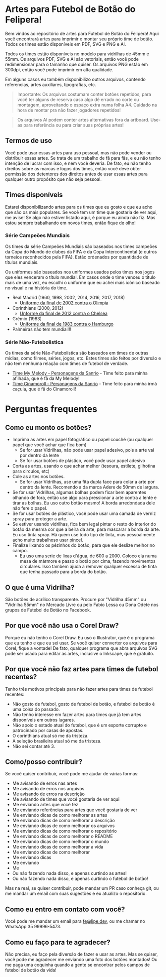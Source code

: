 # Artes para Futebol de Botão do Felipera!

Bem vindos ao repositório de artes para Futebol de Botão do Felipera! Aqui você encontrará artes para imprimir e montar seu próprio time de botão.
Todos os times estão disponíveis em PDF, SVG e PNG e AI.

Todos os times estão disponíveis no modelo para vidrilhas de 45mm e 55mm. Os arquivos PDF, SVG e AI são vetoriais, então você pode redimensionar para o tamanho que quiser. Os arquivos PNG estão em 300dpi, então você pode imprimir em alta qualidade.

Em alguns casos eu também disponibilizo outros arquivos, contendo referencias, artes auxiliares, tipografias, etc.

> Importante: Os arquivos costumam conter botôes repetidos, para você ter alguns de reserva caso algo dê errado no corte ou montagem, aproveitando o espaço extra numa folha A4. Cuidado na hora de montar pra não fazer jogadores repetidos!

> Os arquivos AI podem conter artes alternativas fora da artboard. Use-as para referência ou para criar suas próprias artes!

## Termos de uso
Você pode usar essas artes para uso pessoal, mas não pode vender ou distribuir essas artes. Se trata de um trabalho de fã para fãs, e eu não tenho intenção de lucrar com isso, e nem você deveria. De fato, eu não tenho direitos sobre as marcas e logos dos times, então você deve obter permissão dos detentores dos direitos antes de usar essas artes para qualquer outro propósito que não seja pessoal.

## Times disponíveis
Estarei disponibilizando artes para os times que eu gosto e que eu acho que são os mais populares. Se você tem um time que gostaria de ver aqui, me avise!
Se algo não estiver listado aqui, é porque eu ainda não fiz. Mas estou sempre trabalhando em novos times, então fique de olho!

### Série Campeões Mundiais

Os times da série Campeões Mundiais são baseados nos times campeões da Copa do Mundo de clubes da FIFA e da Copa Intercontinental (e outros torneios reconhecidos pela FIFA). Estão ordenados por quantidade de títulos mundiais.

Os uniformes são baseados nos uniformes usados pelos times nos jogos que eles venceram o título mundial. Em casos onde o time venceu o título mais de uma vez, eu escolhi o uniforme que eu achei mais icônico baseado no visual e na história do time.

- Real Madrid (1960, 1998, 2002, 2014, 2016, 2017, 2018) 
  - [Uniforme da final de 2002 contra o Olimpia](campeões%20mundiais/real%20madrid%202002/)
- Corinthians (2000, 2012) 
  - [Unforme da final de 2012 contra o Chelsea](campeões%20mundiais/corinthians%202012/)
- Grêmio (1983) 
  - [Uniforme da final de 1983 contra o Hamburgo](campeões%20mundiais/gremio%201983/)
- Palmeiras não tem mundial!!!

### Série Não-Futebolistica

Os times da série Não-Futebolistica são baseados em times de outras mídias, como filmes, séries, jogos, etc. Estes times são feitos por diversão e não tem nenhuma relação com times de futebol de verdade.

- [Time My Melody - Personagens da Sanrio](não-futebolisticas/my%20melody/) - Time feito para minha afilhada, que é fã da My Melody!
- [Time Cinamoroll - Personagens da Sanrio](não-futebolisticas/cinamoroll/) - Time feito para minha irmã caçula, que é fã do Cinamoroll!

# Perguntas frequentes

## Como eu monto os botões?

- Imprima as artes em papel fotográfico ou papel couché (ou qualquer papel que você achar que fica bom)
  - Se for usar Vidrilhas, não pode usar papel adesivo, pois a arte vai por dentro da lente
  - Se for usar botões de plástico, você pode usar papel adesivo
- Corta as artes, usando o que achar melhor (tesoura, estilete, gilhotina para circulos, etc)
- Cole as artes nos botões.
  - Se for usar Vidrilhas, use uma fita dupla face para colar a arte por dentro da lente. Recomendo a da marca Adere de 50mm de largura.
- Se for usar Vidrilhas, algumas bolhas podem ficar bem aparentes olhando de fora, então use algo para pressionar a arte contra a lente e tirar as bolhas. Eu uso outro botão mesmo! A borda arredondada dele não fere o papel.
- Se for usar botões de plástico, você pode usar uma camada de verniz spray para proteger a arte.
- Se estiver usando vidrilhas, fica bem legal pintar o resto do interior do botão da mesma cor que a beira da arte, para mascarar a borda da arte. Eu uso tinta spray. Há quem use todo tipo de tinta, mas pessoalmente acho muito trabalhoso usar pincel.
- Finalize lixando os pézinhos do botão, para que ele deslize melhor no campo.
  - Eu uso uma serie de lixas d'água, de 600 a 2000. Coloco ela numa mesa de mármore e passo o botão por cima, fazendo movimentos circulares. Isso tambem ajuda a remover qualquer excesso de tinta que tenha passado para a borda do botão.

## O que é uma Vidrilha?

São botões de acrílico transparente. Procure por "Vidrilha 45mm" ou "Vidrilha 55mm" no Mercado Livre ou pelo Fabio Lessa ou Dona Odete nos grupos de Futebol de Botão no Facebook.

## Por que você não usa o Corel Draw?

Porque eu não tenho o Corel Draw. Eu uso o Illustrator, que é o programa que eu tenho e que eu sei usar. Se você quiser converter os arquivos para Corel, fique a vontade! De fato, qualquer programa que abra arquivos SVG pode ser usado para editar as artes, inclusive o Inkscape, que é gratuito.

## Por que você não faz artes para times de futebol recentes?

Tenho três motivos principais para não fazer artes para times de futebol recentes:
- Não gosto de futebol, gosto de futebol de botão, e futebol de botão é uma coisa do passado.
- Não tenho interesse em fazer artes para times que já tem artes disponíveis em outros lugares.
- Não apoio o estado atual do futebol, que é um esporte corrupto e patrocinado por casas de apostas.
- O corinthians atual só me da tristeza.
- A seleção brasileira atual só me da tristeza.
- Não sei contar até 3.

## Como/posso contribuir?

Se você quiser contribuir, você pode me ajudar de várias formas:
- Me avisando de erros nas artes
- Me avisando de erros nos arquivos
- Me avisando de erros na descrição
- Me avisando de times que você gostaria de ver aqui
- Me enviando artes que você fez
- Me enviando referências para artes que você gostaria de ver
- Me enviando dicas de como melhorar as artes
- Me enviando dicas de como melhorar a descrição
- Me enviando dicas de como melhorar os arquivos
- Me enviando dicas de como melhorar o repositório
- Me enviando dicas de como melhorar o README
- Me enviando dicas de como melhorar o mundo
- Me enviando dicas de como melhorar a vida
- Me enviando dicas de como melhorar
- Me enviando dicas
- Me enviando
- Me
- Ou não fazendo nada disso, e apenas curtindo as artes!
- Ou não fazendo nada disso, e apenas curtindo o futebol de botão!

Mas na real, se quiser contribuir, pode mandar um PR caso conheça git, ou me mandar um email com suas sugestões e eu atualizo o repositório.

## Como eu entro em contato com você?

Você pode me mandar um email para fe@lipe.dev, ou me chamar no WhatsApp 35 99996-5473.

## Como eu faço para te agradecer?

Não precisa, eu faço pela diversão de fazer e usar as artes. Mas se quiser, você pode me agradecer me enviando uma foto dos botões montados! Ou me paga uma coquinha quando a gente se encontrar pelos campos de futebol de botão da vida!